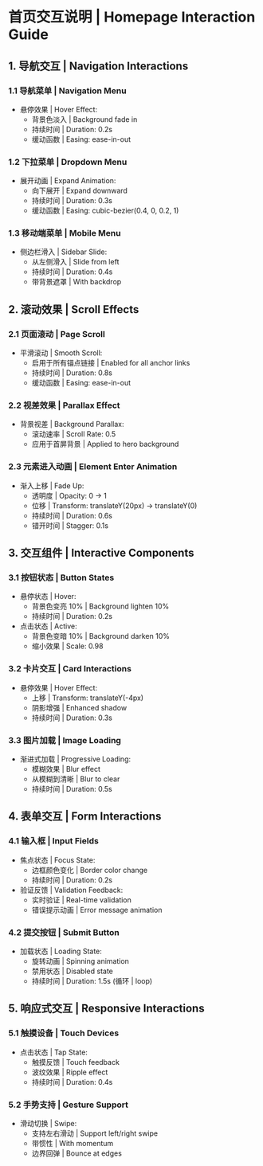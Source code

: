 # 首页交互说明 | Homepage Interaction Guide

## 1. 导航交互 | Navigation Interactions

### 1.1 导航菜单 | Navigation Menu
- 悬停效果 | Hover Effect: 
  - 背景色淡入 | Background fade in
  - 持续时间 | Duration: 0.2s
  - 缓动函数 | Easing: ease-in-out

### 1.2 下拉菜单 | Dropdown Menu
- 展开动画 | Expand Animation:
  - 向下展开 | Expand downward
  - 持续时间 | Duration: 0.3s
  - 缓动函数 | Easing: cubic-bezier(0.4, 0, 0.2, 1)

### 1.3 移动端菜单 | Mobile Menu
- 侧边栏滑入 | Sidebar Slide:
  - 从左侧滑入 | Slide from left
  - 持续时间 | Duration: 0.4s
  - 带背景遮罩 | With backdrop

## 2. 滚动效果 | Scroll Effects

### 2.1 页面滚动 | Page Scroll
- 平滑滚动 | Smooth Scroll:
  - 启用于所有锚点链接 | Enabled for all anchor links
  - 持续时间 | Duration: 0.8s
  - 缓动函数 | Easing: ease-in-out

### 2.2 视差效果 | Parallax Effect
- 背景视差 | Background Parallax:
  - 滚动速率 | Scroll Rate: 0.5
  - 应用于首屏背景 | Applied to hero background

### 2.3 元素进入动画 | Element Enter Animation
- 渐入上移 | Fade Up:
  - 透明度 | Opacity: 0 -> 1
  - 位移 | Transform: translateY(20px) -> translateY(0)
  - 持续时间 | Duration: 0.6s
  - 错开时间 | Stagger: 0.1s

## 3. 交互组件 | Interactive Components

### 3.1 按钮状态 | Button States
- 悬停状态 | Hover:
  - 背景色变亮 10% | Background lighten 10%
  - 持续时间 | Duration: 0.2s
- 点击状态 | Active:
  - 背景色变暗 10% | Background darken 10%
  - 缩小效果 | Scale: 0.98

### 3.2 卡片交互 | Card Interactions
- 悬停效果 | Hover Effect:
  - 上移 | Transform: translateY(-4px)
  - 阴影增强 | Enhanced shadow
  - 持续时间 | Duration: 0.3s

### 3.3 图片加载 | Image Loading
- 渐进式加载 | Progressive Loading:
  - 模糊效果 | Blur effect
  - 从模糊到清晰 | Blur to clear
  - 持续时间 | Duration: 0.5s

## 4. 表单交互 | Form Interactions

### 4.1 输入框 | Input Fields
- 焦点状态 | Focus State:
  - 边框颜色变化 | Border color change
  - 持续时间 | Duration: 0.2s
- 验证反馈 | Validation Feedback:
  - 实时验证 | Real-time validation
  - 错误提示动画 | Error message animation

### 4.2 提交按钮 | Submit Button
- 加载状态 | Loading State:
  - 旋转动画 | Spinning animation
  - 禁用状态 | Disabled state
  - 持续时间 | Duration: 1.5s (循环 | loop)

## 5. 响应式交互 | Responsive Interactions

### 5.1 触摸设备 | Touch Devices
- 点击状态 | Tap State:
  - 触摸反馈 | Touch feedback
  - 波纹效果 | Ripple effect
  - 持续时间 | Duration: 0.4s

### 5.2 手势支持 | Gesture Support
- 滑动切换 | Swipe:
  - 支持左右滑动 | Support left/right swipe
  - 带惯性 | With momentum
  - 边界回弹 | Bounce at edges 